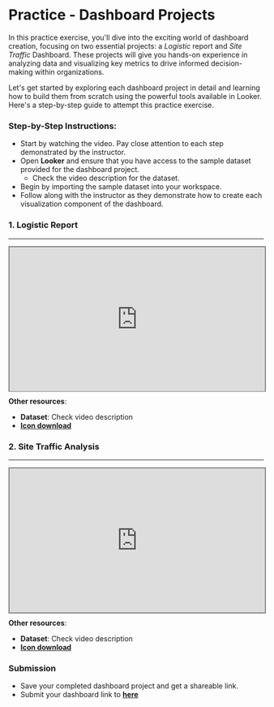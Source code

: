 # Practice - Dashboard Projects
In this practice exercise, you'll dive into the exciting world of dashboard creation, focusing on two essential projects: a _Logistic_ report and _Site Traffic_ Dashboard. These projects will give you hands-on experience in analyzing data and visualizing key metrics to drive informed decision-making within organizations.

Let's get started by exploring each dashboard project in detail and learning how to build them from scratch using the powerful tools available in Looker. Here's a step-by-step guide to attempt this practice exercise.


### Step-by-Step Instructions:

- Start by watching the video. Pay close attention to each step demonstrated by the instructor.
- Open **Looker** and ensure that you have access to the sample dataset provided for the dashboard project.
    - Check the video description for the dataset.
- Begin by importing the sample dataset into your workspace. 
- Follow along with the instructor as they demonstrate how to create each visualization component of the dashboard. 


### 1. Logistic Report
---
<div style="position: relative; padding-bottom: 56.25%; height: 0;"><iframe src="https://www.youtube.com/embed/wnj84QM6fEc?si=p7A-swfuWBAGYk8j" title="Data Visualization" frameborder="0" allow="accelerometer; autoplay; clipboard-write; encrypted-media; gyroscope; picture-in-picture" allowfullscreen style="position: absolute; top: 0; left: 0; width: 100%; height: 100%; border: 2px solid grey;"></iframe></div>

**Other resources**:
- **Dataset**: Check video description
- **[Icon download](https://www.iconsdb.com/)**


### 2. Site Traffic Analysis
---
<div style="position: relative; padding-bottom: 56.25%; height: 0;"><iframe src="https://www.youtube.com/embed/oRmY0cL1_KU?si=McZ-jZqMOJCjnWZZ" title="Data Visualization" frameborder="0" allow="accelerometer; autoplay; clipboard-write; encrypted-media; gyroscope; picture-in-picture" allowfullscreen style="position: absolute; top: 0; left: 0; width: 100%; height: 100%; border: 2px solid grey;"></iframe></div>

**Other resources**:
- **Dataset**: Check video description
- **[Icon download](https://www.iconsdb.com/)**



### Submission
- Save your completed dashboard project and get a shareable link.
- Submit your dashboard link to **[here]()**
